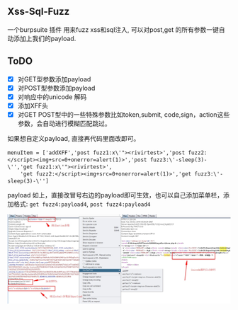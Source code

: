## Xss-Sql-Fuzz

一个burpsuite 插件 用来fuzz xss和sql注入, 可以对post,get 的所有参数一键自动添加上我们的payload.

## ToDO
- [x] 对GET型参数添加payload
- [x] 对POST型参数添加payload
- [x] 对响应中的unicode 解码
- [x] 添加XFF头
- [x] 对GET POST型中的一些特殊参数比如token,submit, code,sign，action这些参数，会自动进行模糊匹配跳过。

如果想自定义payload, 直接再代码里面改即可。

	menuItem = ['addXFF','post fuzz1:x\'"><rivirtest>','post fuzz2:</script><img+src=0+onerror=alert(1)>','post fuzz3:\'-sleep(3)-\'','get fuzz1:x\'"><rivirtest>',
        'get fuzz2:</script><img+src=0+onerror=alert(1)>','get fuzz3:\'-sleep(3)-\'']

payload 如上，直接改冒号右边的payload即可生效，也可以自己添加菜单栏，添加格式: `get fuzz4:payload4`, `post fuzz4:payload4`


![1.jpg](1.jpg)